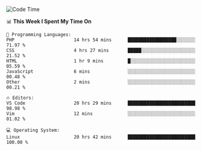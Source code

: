 <!-- [![Top Langs](https://github-readme-stats.vercel.app/api/top-langs/?username=gagahsyuja&theme=dracula&hide_border=true&border_radius=7)](https://github.com/anuraghazra/github-readme-stats) -->

<!--START_SECTION:waka-->
![Code Time](http://img.shields.io/badge/Code%20Time-40%20hrs%2022%20mins-blue)

📊 **This Week I Spent My Time On** 

```text
💬 Programming Languages: 
PHP                      14 hrs 54 mins      ██████████████████░░░░░░░   71.97 % 
CSS                      4 hrs 27 mins       █████░░░░░░░░░░░░░░░░░░░░   21.52 % 
HTML                     1 hr 9 mins         █░░░░░░░░░░░░░░░░░░░░░░░░   05.59 % 
JavaScript               6 mins              ░░░░░░░░░░░░░░░░░░░░░░░░░   00.48 % 
Other                    2 mins              ░░░░░░░░░░░░░░░░░░░░░░░░░   00.21 % 

🔥 Editors: 
VS Code                  20 hrs 29 mins      █████████████████████████   98.98 % 
Vim                      12 mins             ░░░░░░░░░░░░░░░░░░░░░░░░░   01.02 % 

💻 Operating System: 
Linux                    20 hrs 42 mins      █████████████████████████   100.00 % 
```


<!--END_SECTION:waka-->
